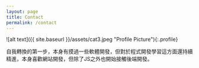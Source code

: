 ```yaml
---
layout: page
title: Contact
permalink: /contact
---
```



![alt text]({{ site.baseurl }}/assets/cat3.jpeg "Profile Picture"){:.profile}

自我轉換的第一步，本身有摸過一些軟體開發，但對於程式開發學習這方面還持續精進，本身喜歡網站開發，但除了JS之外也開始接觸後端開發。
